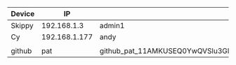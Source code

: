 
| Device | IP            | Username                                                                                      | Password         |
| ------ | ------------- | --------------------------------------------------------------------------------------------- | ---------------- |
| Skippy | 192.168.1.3   | admin1                                                                                        | ^95#0TD1cjzN4qcy |
| Cy     | 192.168.1.177 | andy                                                                                          | ldj81771         |
|        |               |                                                                                               |                  |
| github | pat           | 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 |                  |
